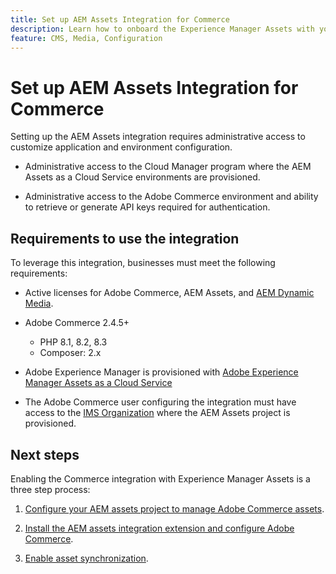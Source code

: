 ```yaml
---
title: Set up AEM Assets Integration for Commerce
description: Learn how to onboard the Experience Manager Assets with your [!DNL Commerce] instance to access to countless media assets for use in your store.
feature: CMS, Media, Configuration
---
```

# Set up AEM Assets Integration for Commerce

Setting up the AEM Assets integration requires administrative access to customize application and environment configuration.

- Administrative access to the Cloud Manager program where the AEM Assets as a Cloud Service environments are provisioned.

- Administrative access to the Adobe Commerce environment and ability to retrieve or generate API keys required for authentication.

## Requirements to use the integration

To leverage this integration, businesses must meet the following requirements:

- Active licenses for Adobe Commerce, AEM Assets, and [AEM Dynamic Media](https://experienceleague.adobe.com/en/docs/experience-manager-65/content/assets/dynamic/administering-dynamic-media).

- Adobe Commerce 2.4.5+

  - PHP 8.1, 8.2, 8.3
  - Composer: 2.x

- Adobe Experience Manager is provisioned with [Adobe Experience Manager Assets as a Cloud Service](https://experienceleague.adobe.com/en/docs/experience-manager-cloud-service/content/assets/overview)

- The Adobe Commerce user configuring the integration must have access to the [IMS Organization](https://experienceleague.adobe.com/en/docs/core-services/interface/administration/organizations#concept_EA8AEE5B02CF46ACBDAD6A8508646255) where the AEM Assets project is provisioned.

## Next steps

Enabling the Commerce integration with Experience Manager Assets is a three step process:

1. [Configure your AEM assets project to manage Adobe Commerce assets](aem-assets-configure-aem.md).

1. [Install the AEM assets integration extension and configure Adobe Commerce](aem-assets-configure-aem.md).

1. [Enable asset synchronization](aem-assets-setup-synchronization.md).
